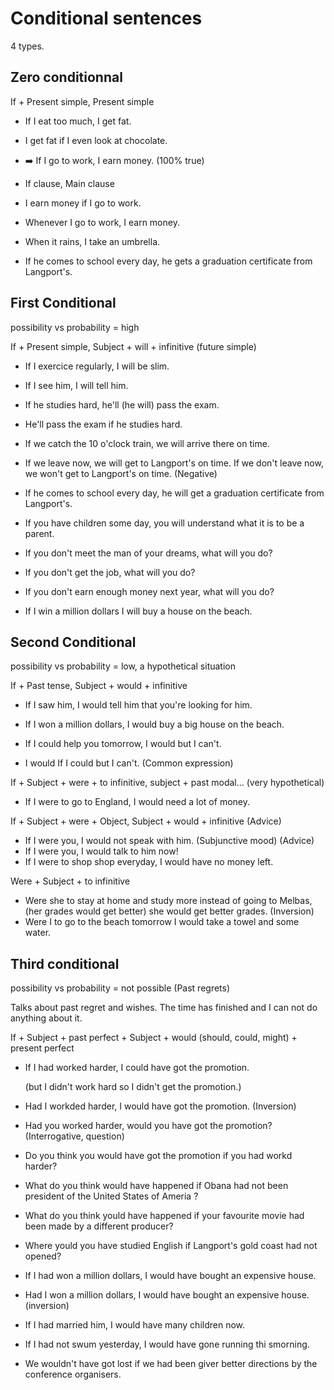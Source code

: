 # Conditional sentences

4 types.

## Zero conditionnal

If + Present simple, Present simple

- If I eat too much, I get fat.
- I get fat if I even look at chocolate.
- :arrow_right: If I go to work, I earn money. (100% true)


- If clause, Main clause
- I earn money if I go to work.
- Whenever I go to work, I earn money.
- When it rains, I take an umbrella.
- If he comes to school every day, he gets a graduation certificate from Langport's.

## First Conditional

possibility vs probability = high

If + Present simple, Subject + will + infinitive (future simple)

- If I exercice regularly, I will be slim.
- If I see him, I will tell him.
- If he studies hard, he'll (he will) pass the exam.
- He'll pass the exam if he studies hard.
- If we catch the 10 o'clock train, we will arrive there on time.
- If we leave now, we will get to Langport's on time. If we don't leave now, we won't get to  Langport's on time. (Negative)
- If he comes to school every day, he will get a graduation certificate from Langport's.
- If you have children some day, you will understand what it is to be a parent.


- If you don't meet the man of your dreams, what will you do?
- If you don't get the job, what will you do?
- If you don't earn enough money next year, what will you do?
- If I win a million dollars I will buy a house on the beach.

## Second Conditional

possibility vs probability = low, a hypothetical situation

If + Past tense, Subject + would + infinitive

- If I saw him, I would tell him that you're looking for him.
- If I won a million dollars, I would buy a big house on the beach.


- If I could help you tomorrow, I would but I can't.
- I would If I could but I can't. (Common expression)


If + Subject + were + to infinitive, subject + past modal... (very hypothetical)
- If I were to go to England, I would need a lot of money.

If + Subject + were + Object, Subject + would + infinitive (Advice)
- If I were you, I would not speak with him. (Subjunctive mood) (Advice)
- If I were you, I would talk to him now!
- If I were to shop shop everyday, I would have no money left.

Were + Subject + to infinitive
- Were she to stay at home and study more instead of going to Melbas, (her grades would get better) she would get better grades. (Inversion)
- Were I to go to the beach tomorrow I would take a towel and some water.

## Third conditional

possibility vs probability = not possible (Past regrets)

Talks about past regret and wishes.
The time has finished and I can not do anything about it.

If + Subject + past perfect + Subject + would (should, could, might) + present perfect
- If I had worked harder, I could have got the promotion.

  (but I didn't work hard so I didn't get the promotion.)

- Had I workded harder, I would have got the promotion. (Inversion)
- Had you worked harder, would you have got the promotion? (Interrogative, question)


- Do you think you would have got the promotion if you had workd harder?
- What do you think would have happened if Obana had not been president of the United States of Ameria ?
- What do you think yould have happened if your favourite movie had been made by a different producer?
- Where yould you have studied English if Langport's gold coast had not opened?
- If I had won a million dollars, I would have bought an expensive house.
- Had I won a million dollars, I would have bought an expensive house. (inversion)
- If I had married him, I would have many children now.
- If I had not swum yesterday, I would have gone running thi smorning.
- We wouldn't have got lost if we had been giver better directions by the conference organisers.
